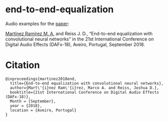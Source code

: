 # end-to-end-equalization

Audio examples for the [paper](http://dafx2018.web.ua.pt/papers/DAFx2018_paper_27.pdf):

[Martínez Ramírez M. A.](http://m-marco.com) and Reiss J. D., “End-to-end equalization with convolutional neural networks” in the 21st International Conference on Digital Audio Effects (DAFx-18), Aveiro, Portugal, September 2018.


# Citation

```
@inproceedings{martinez2018end,
  title={End-to-end equalization with convolutional neural networks},
  author={Mart\'{i}nez Ram\'{i}rez, Marco A. and Reiss, Joshua D.},
  booktitle={21st International Conference on Digital Audio Effects (DAFx-18)},
  Month = {September},
  year = {2018},
  location = {Aveiro, Portugal}
}

```
